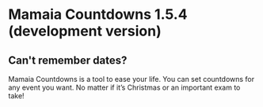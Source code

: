 # Mamaia Countdowns 1.5.4 (development version)
## Can't remember dates?

Mamaia Countdowns is a tool to ease your life. You can set countdowns for any event you want. No matter if it’s Christmas or an important exam to take!
